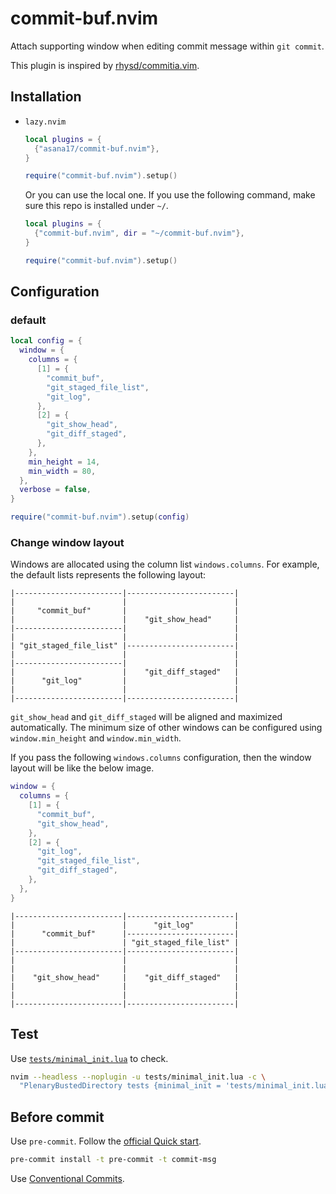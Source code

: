 # commit-buf.nvim

Attach supporting window when editing commit message within `git commit`.

This plugin is inspired by [rhysd/commitia.vim](https://github.com/rhysd/committia.vim).

## Installation

* `lazy.nvim`

  ```lua
  local plugins = {
    {"asana17/commit-buf.nvim"},
  }

  require("commit-buf.nvim").setup()
  ```

  Or you can use the local one. If you use the following command, make sure
  this repo is installed under `~/`.

  ```lua
  local plugins = {
    {"commit-buf.nvim", dir = "~/commit-buf.nvim"},
  }

  require("commit-buf.nvim").setup()
  ```

## Configuration

### default

  ```lua
  local config = {
    window = {
      columns = {
        [1] = {
          "commit_buf",
          "git_staged_file_list",
          "git_log",
        },
        [2] = {
          "git_show_head",
          "git_diff_staged",
        },
      },
      min_height = 14,
      min_width = 80,
    },
    verbose = false,
  }

  require("commit-buf.nvim").setup(config)
  ```

### Change window layout

Windows are allocated using the column list `windows.columns`. For example,
the default lists represents the following layout:

```text
|------------------------|------------------------|
|                        |                        |
|     "commit_buf"       |                        |
|                        |    "git_show_head"     |
|------------------------|                        |
|                        |                        |
| "git_staged_file_list" |------------------------|
|                        |                        |
|------------------------|                        |
|                        |    "git_diff_staged"   |
|      "git_log"         |                        |
|                        |                        |
|------------------------|------------------------|
```

`git_show_head` and `git_diff_staged` will be aligned and maximized
automatically. The minimum size of other windows can be configured using
`window.min_height` and `window.min_width`.

If you pass the following `windows.columns` configuration, then the window
layout will be like the below image.

```lua
window = {
  columns = {
    [1] = {
      "commit_buf",
      "git_show_head",
    },
    [2] = {
      "git_log",
      "git_staged_file_list",
      "git_diff_staged",
    },
  },
}
```

```text
|------------------------|------------------------|
|                        |      "git_log"         |
|      "commit_buf"      |------------------------|
|                        | "git_staged_file_list" |
|------------------------|------------------------|
|                        |                        |
|                        |                        |
|    "git_show_head"     |    "git_diff_staged"   |
|                        |                        |
|                        |                        |
|------------------------|------------------------|
```

## Test

Use [`tests/minimal_init.lua`](tests/minimal_init.lua) to check.

```bash
nvim --headless --noplugin -u tests/minimal_init.lua -c \
  "PlenaryBustedDirectory tests {minimal_init = 'tests/minimal_init.lua'}"
```

## Before commit

Use `pre-commit`. Follow the [official Quick start][1].

```bash
pre-commit install -t pre-commit -t commit-msg
```

Use [Conventional Commits][2].

[1]: https://pre-commit.com/index.html#quick-start
[2]: https://www.conventionalcommits.org/en/v1.0.0/
